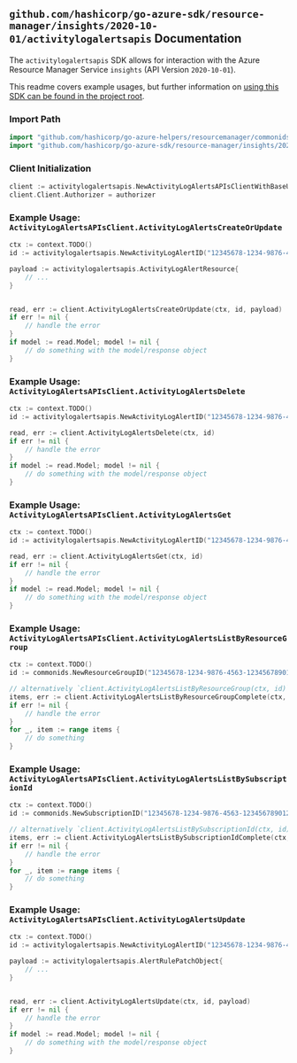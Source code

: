 
## `github.com/hashicorp/go-azure-sdk/resource-manager/insights/2020-10-01/activitylogalertsapis` Documentation

The `activitylogalertsapis` SDK allows for interaction with the Azure Resource Manager Service `insights` (API Version `2020-10-01`).

This readme covers example usages, but further information on [using this SDK can be found in the project root](https://github.com/hashicorp/go-azure-sdk/tree/main/docs).

### Import Path

```go
import "github.com/hashicorp/go-azure-helpers/resourcemanager/commonids"
import "github.com/hashicorp/go-azure-sdk/resource-manager/insights/2020-10-01/activitylogalertsapis"
```


### Client Initialization

```go
client := activitylogalertsapis.NewActivityLogAlertsAPIsClientWithBaseURI("https://management.azure.com")
client.Client.Authorizer = authorizer
```


### Example Usage: `ActivityLogAlertsAPIsClient.ActivityLogAlertsCreateOrUpdate`

```go
ctx := context.TODO()
id := activitylogalertsapis.NewActivityLogAlertID("12345678-1234-9876-4563-123456789012", "example-resource-group", "activityLogAlertValue")

payload := activitylogalertsapis.ActivityLogAlertResource{
	// ...
}


read, err := client.ActivityLogAlertsCreateOrUpdate(ctx, id, payload)
if err != nil {
	// handle the error
}
if model := read.Model; model != nil {
	// do something with the model/response object
}
```


### Example Usage: `ActivityLogAlertsAPIsClient.ActivityLogAlertsDelete`

```go
ctx := context.TODO()
id := activitylogalertsapis.NewActivityLogAlertID("12345678-1234-9876-4563-123456789012", "example-resource-group", "activityLogAlertValue")

read, err := client.ActivityLogAlertsDelete(ctx, id)
if err != nil {
	// handle the error
}
if model := read.Model; model != nil {
	// do something with the model/response object
}
```


### Example Usage: `ActivityLogAlertsAPIsClient.ActivityLogAlertsGet`

```go
ctx := context.TODO()
id := activitylogalertsapis.NewActivityLogAlertID("12345678-1234-9876-4563-123456789012", "example-resource-group", "activityLogAlertValue")

read, err := client.ActivityLogAlertsGet(ctx, id)
if err != nil {
	// handle the error
}
if model := read.Model; model != nil {
	// do something with the model/response object
}
```


### Example Usage: `ActivityLogAlertsAPIsClient.ActivityLogAlertsListByResourceGroup`

```go
ctx := context.TODO()
id := commonids.NewResourceGroupID("12345678-1234-9876-4563-123456789012", "example-resource-group")

// alternatively `client.ActivityLogAlertsListByResourceGroup(ctx, id)` can be used to do batched pagination
items, err := client.ActivityLogAlertsListByResourceGroupComplete(ctx, id)
if err != nil {
	// handle the error
}
for _, item := range items {
	// do something
}
```


### Example Usage: `ActivityLogAlertsAPIsClient.ActivityLogAlertsListBySubscriptionId`

```go
ctx := context.TODO()
id := commonids.NewSubscriptionID("12345678-1234-9876-4563-123456789012")

// alternatively `client.ActivityLogAlertsListBySubscriptionId(ctx, id)` can be used to do batched pagination
items, err := client.ActivityLogAlertsListBySubscriptionIdComplete(ctx, id)
if err != nil {
	// handle the error
}
for _, item := range items {
	// do something
}
```


### Example Usage: `ActivityLogAlertsAPIsClient.ActivityLogAlertsUpdate`

```go
ctx := context.TODO()
id := activitylogalertsapis.NewActivityLogAlertID("12345678-1234-9876-4563-123456789012", "example-resource-group", "activityLogAlertValue")

payload := activitylogalertsapis.AlertRulePatchObject{
	// ...
}


read, err := client.ActivityLogAlertsUpdate(ctx, id, payload)
if err != nil {
	// handle the error
}
if model := read.Model; model != nil {
	// do something with the model/response object
}
```

